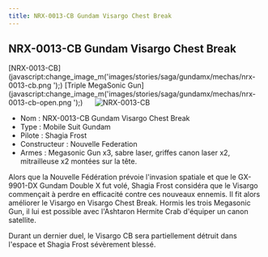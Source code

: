 ```yaml
---
title: NRX-0013-CB Gundam Visargo Chest Break
---
```


NRX-0013-CB Gundam Visargo Chest Break
--------------------------------------

[NRX-0013-CB](javascript:change_image_m('images/stories/saga/gundamx/mechas/nrx-0013-cb.png
');) [Triple MegaSonic Gun](javascript:change_image_m('images/stories/saga/gundamx/mechas/nrx-0013-cb-open.png
');)      ![
NRX-0013-CB](/images/stories/saga/gundamx/mechas/nrx-0013-cb.png
)    
- Nom : NRX-0013-CB Gundam Visargo Chest Break  
- Type : Mobile Suit Gundam  
- Pilote : Shagia Frost  
- Constructeur : Nouvelle Federation  
- Armes : Megasonic Gun x3, sabre laser, griffes canon laser x2, mitrailleuse x2 montées sur la tête.   
  
Alors que la Nouvelle Fédération prévoie l'invasion spatiale et que le GX-9901-DX Gundam Double X fut volé, Shagia Frost considéra que le Visargo commençait à perdre en efficacité contre ces nouveaux ennemis. Il fit alors améliorer le Visargo en Visargo Chest Break. Hormis les trois Megasonic Gun, il lui est possible avec l'Ashtaron Hermite Crab d'équiper un canon satellite.


Durant un dernier duel, le Visargo CB sera partiellement détruit dans l'espace et Shagia Frost sévèrement blessé.

